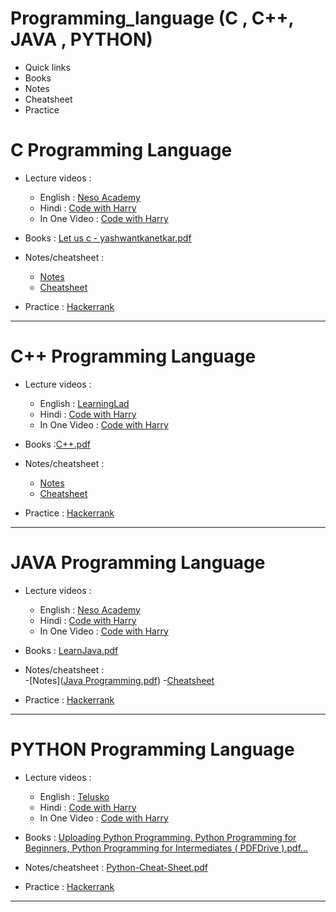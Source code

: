 # Programming_language (C , C++, JAVA , PYTHON)
- Quick links
- Books
- Notes
- Cheatsheet
- Practice


# C Programming Language 
- Lecture videos : 

    - English : [Neso Academy](https://www.youtube.com/playlist?list=PLBlnK6fEyqRggZZgYpPMUxdY1CYkZtARR)
    - Hindi :  [Code with Harry](https://www.youtube.com/playlist?list=PLu0W_9lII9aiXlHcLx-mDH1Qul38wD3aR)
    - In One Video : [Code with Harry](https://www.youtube.com/watch?v=YXcgD8hRHYY&list=PLu0W_9lII9ahKZ42vg2w9ERPmShYbYAB7&index=11&ab_channel=CodeWithHarry)
    
- Books : [Let us c - yashwantkanetkar.pdf](https://github.com/riti2409/Programming_language/files/8146886/Let.us.c.-.yashwantkanetkar.pdf)

- Notes/cheatsheet : 
   - [Notes](https://drive.google.com/file/d/1FHt2QoM6U8rydz9HQkNF6Le0fgKtAy3m/view)
   - [Cheatsheet](https://github.com/riti2409/Programming_with_C_and_Cplus-plus/files/7980816/C_Cheat.pdf)
 
 - Practice : [Hackerrank](https://www.hackerrank.com/domains/c)

<hr>

# C++ Programming Language 
- Lecture videos :
 
    - English : [LearningLad](https://www.youtube.com/playlist?list=PLfVsf4Bjg79Cu5MYkyJ-u4SyQmMhFeC1C)
    - Hindi :  [Code with Harry](https://www.youtube.com/playlist?list=PLu0W_9lII9agpFUAlPFe_VNSlXW5uE0YL)
    - In One Video : [Code with Harry](https://www.youtube.com/watch?v=yGB9jhsEsr8&ab_channel=CodeWithHarry)
    
- Books :[C++.pdf](https://github.com/riti2409/Programming_language/files/8146913/C%2B%2B.pdf)

- Notes/cheatsheet :
  - [Notes](https://drive.google.com/file/d/1FHt2QoM6U8rydz9HQkNF6Le0fgKtAy3m/view)
  - [Cheatsheet](https://www.codewithharry.com/blogpost/cpp-cheatsheet)

- Practice : [Hackerrank](https://www.hackerrank.com/domains/cpp)

<hr>

# JAVA Programming Language 
- Lecture videos : 

    - English : [Neso Academy](https://www.youtube.com/playlist?list=PLBlnK6fEyqRjKA_NuK9mHmlk0dZzuP1P5)
    - Hindi :   [Code with Harry](https://www.youtube.com/playlist?list=PLu0W_9lII9agS67Uits0UnJyrYiXhDS6q)
    - In One Video : [Code with Harry](https://www.youtube.com/watch?v=ihk_Xglr164&list=PLu0W_9lII9ahKZ42vg2w9ERPmShYbYAB7&index=15&ab_channel=CodeWithHarry)
    
- Books : [LearnJava.pdf](https://github.com/riti2409/Programming_language/files/8146914/LearnJava.pdf)

- Notes/cheatsheet :  
  -[Notes]([Java Programming.pdf](https://github.com/riti2409/Programming_language/files/8146923/Java.Programming.pdf))
  -[Cheatsheet]([Java-Cheat-Sheet.pdf](https://github.com/riti2409/Programming_language/files/8146917/Java-Cheat-Sheet.pdf) )

- Practice : [Hackerrank](https://www.hackerrank.com/domains/java)

<hr>

# PYTHON Programming Language 
- Lecture videos : 

    - English : [Telusko](https://www.youtube.com/playlist?list=PLsyeobzWxl7poL9JTVyndKe62ieoN-MZ3)
    - Hindi :   [Code with Harry](https://www.youtube.com/playlist?list=PLu0W_9lII9agICnT8t4iYVSZ3eykIAOME)
    - In One Video : [Code with Harry](https://www.youtube.com/watch?v=ihk_Xglr164&list=PLu0W_9lII9ahKZ42vg2w9ERPmShYbYAB7&index=15&ab_channel=CodeWithHarry)
    
- Books : [Uploading Python Programming.  Python Programming for Beginners, Python Programming for Intermediates ( PDFDrive ).pdf…]()

- Notes/cheatsheet : [Python-Cheat-Sheet.pdf](https://github.com/riti2409/Programming_language/files/8146925/Python-Cheat-Sheet.pdf)

- Practice : [Hackerrank](https://www.hackerrank.com/domains/python)

<hr>
